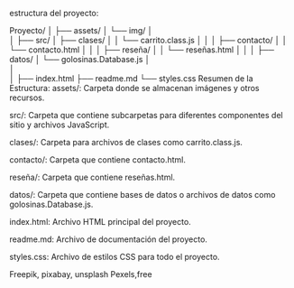 
estructura del proyecto:

Proyecto/
│
├── assets/
│   └── img/
│       
│
├── src/
│   ├── clases/
│   │   └── carrito.class.js
│   │
│   ├── contacto/
│   │   └── contacto.html
│   │
│   ├── reseña/
│   │   └── reseñas.html
│   │
│   ├── datos/
│        └── golosinas.Database.js
│   
│   
│
├── index.html
├── readme.md
└── styles.css
Resumen de la Estructura:
assets/: Carpeta donde se almacenan imágenes y otros recursos.

src/: Carpeta que contiene subcarpetas para diferentes componentes del sitio y archivos JavaScript.

clases/: Carpeta para archivos de clases como carrito.class.js.

contacto/: Carpeta que contiene contacto.html.

reseña/: Carpeta que contiene reseñas.html.

datos/: Carpeta que contiene bases de datos o archivos de datos como golosinas.Database.js.

index.html: Archivo HTML principal del proyecto.

readme.md: Archivo de documentación del proyecto.

styles.css: Archivo de estilos CSS para todo el proyecto.

Freepik, pixabay, unsplash
Pexels,free